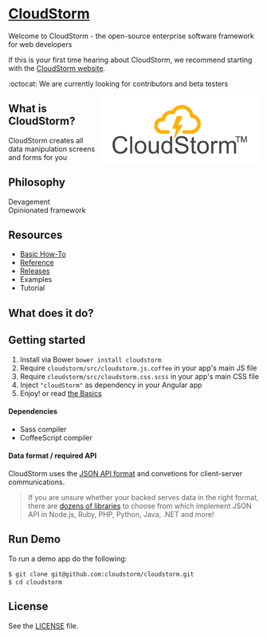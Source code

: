 # [CloudStorm](http://cloudstorm.io)
Welcome to CloudStorm - the open-source enterprise software framework for web developers

If this is your first time hearing about CloudStorm, we recommend starting with the [CloudStorm website](http://cloudstorm.io).

:octocat: We are currently looking for contributors and beta testers  

<a href="http://cloudstorm.io"><img src="./docs/images/logo.png" height="140" align="right"></a>

## What is CloudStorm?
CloudStorm creates all data manipulation screens and forms for you

## Philosophy
Devagement  
Opinionated framework

## Resources
* [Basic How-To](docs/basics.md)
* [Reference](docs/README.md)  
* [Releases](../../releases)
* Examples
* Tutorial

## What does it do?

## Getting started
1. Install via Bower `bower install cloudstorm`
1. Require `cloudstorm/src/cloudstorm.js.coffee` in your app's main JS file
1. Require `cloudstorm/src/cloudstorm.css.scss` in your app's main CSS file
1. Inject `"cloudStorm"` as dependency in your Angular app
1. Enjoy! or read [the Basics](docs/basics.md)

#### Dependencies
* Sass compiler
* CoffeeScript compiler

#### Data format / required API
CloudStorm uses the [JSON API format](http://jsonapi.org/format/#document-structure) and convetions for client-server communications.

> If you are unsure whether your backed serves data in the right format, there are [dozens of libraries](http://jsonapi.org/implementations/) to choose from which implement JSON API in Node.js, Ruby, PHP, Python, Java, .NET and more!

## Run Demo
To run a demo app do the following:  
```
$ git clone git@github.com:cloudstorm/cloudstorm.git
$ cd cloudstorm

```

## License
See the [LICENSE](./LICENSE.txt) file.
